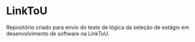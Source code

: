 # LinkToU

Repositório criado para envio do teste de lógica da seleção de estágio em desenvolvimento de software na LinkToU.
